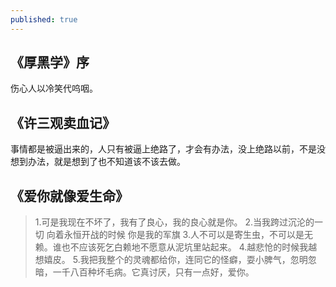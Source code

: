 ```yaml
---
published: true
---
```

## 《厚黑学》序
  伤心人以冷笑代呜咽。
## 《许三观卖血记》
  事情都是被逼出来的，人只有被逼上绝路了，才会有办法，没上绝路以前，不是没想到办法，就是想到了也不知道该不该去做。
## 《爱你就像爱生命》
 > 1.可是我现在不坏了，我有了良心，我的良心就是你。
 > 2.当我跨过沉沦的一切
    向着永恒开战的时候
    你是我的军旗
 > 3.人不可以是寄生虫，不可以是无赖。谁也不应该死乞白赖地不愿意从泥坑里站起来。
 > 4.越悲怆的时候我越想嬉皮。
 > 5.我把我整个的灵魂都给你，连同它的怪癖，耍小脾气，忽明忽暗，一千八百种坏毛病。它真讨厌，只有一点好，爱你。
